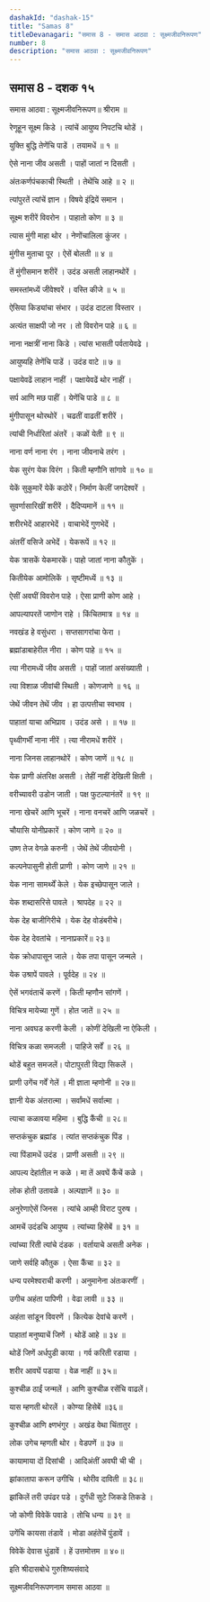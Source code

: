 ```yaml
---
dashakId: "dashak-15"
title: "Samas 8"
titleDevanagari: "समास 8 - समास आठवा : सूक्ष्मजीवनिरूपण"
number: 8
description: "समास आठवा : सूक्ष्मजीवनिरूपण"
---
```


## समास 8 - दशक १५

समास आठवा : सूक्ष्मजीवनिरूपण॥ श्रीराम ॥

रेणूहून सूक्ष्म किडे । त्यांचें आयुष्य निपटचि थोडें ।

युक्ति बुद्धि तेणेंचि पाडें । तयामधें ॥ १ ॥

ऐसे नाना जीव असती । पाहों जातां न दिसती ।

अंतःकर्णपंचकाची स्थिती । तेथेंचि आहे ॥ २ ॥

त्यांपुरतें त्यांचें ज्ञान । विषये इंद्रियें समान ।

सूक्ष्म शरीरें विवरोन । पाहातो कोण ॥ ३ ॥

त्यास मुंगी माहा थोर । नेणोंचालिला कुंजर ।

मुंगीस मुताचा पूर । ऐसें बोलती ॥ ४ ॥

तें मुंगीसमान शरीरें । उदंड असती लाहानथोरें ।

समस्तांमध्यें जीवेश्वरें । वस्ति कीजे ॥ ५ ॥

ऐसिया किड्यांचा संभार । उदंड दाटला विस्तार ।

अत्यंत साक्षपी जो नर । तो विवरोन पाहे ॥ ६ ॥

नाना नक्षत्रीं नाना किडे । त्यांस भासती पर्वतायेवढे ।

आयुष्यहि तेणेंचि पाडें । उदंड वाटे ॥ ७ ॥

पक्षायेवढें लाहान नाहीं । पक्षायेवढें थोर नाहीं ।

सर्प आणि मछ पाहीं । येणेंचि पाडे ॥ ८ ॥

मुंगीपासून थोरथोरें । चढतीं वाढतीं शरीरें ।

त्यांची निर्धारितां अंतरें । कळों येती ॥ ९ ॥

नाना वर्ण नाना रंग । नाना जीवनाचे तरंग ।

येक सुरंग येक विरंग । किती म्हणौनि सांगावे ॥ १० ॥

येकें सुकुमारें येकें कठोरें। निर्माण केलीं जगदेश्वरें ।

सुवर्णासारिखीं शरीरें । दैदिप्यमानें ॥ ११ ॥

शरीरभेदें आहारभेदें । वाचाभेदें गुणभेदें ।

अंतरीं वसिजे अभेदें । येकरूपें ॥ १२ ॥

येक त्रासकें येकमारकें। पाहो जातां नाना कौतुकें ।

कितीयेक आमोलिकें । सृष्टीमध्यें ॥ १३ ॥

ऐसीं अवघीं विवरोन पाहे । ऐसा प्राणी कोण आहे ।

आपल्यापरतें जाणोन राहे । किंचितमात्र ॥ १४ ॥

नवखंड हे वसुंधरा । सप्तसागरांचा फेरा ।

ब्रह्मांडाबाहेरील नीरा । कोण पाहे ॥ १५ ॥

त्या नीरामध्यें जीव असती । पाहों जातां असंख्याती ।

त्या विशाळ जीवांची स्थिती । कोणजाणे ॥ १६ ॥

जेथें जीवन तेथें जीव । हा उत्पत्तीचा स्वभाव ।

पाहातां याचा अभिप्राव । उदंड असे । ॥ १७ ॥

पृथ्वीगर्भीं नाना नीरें । त्या नीरामधें शरीरें ।

नाना जिनस लाहानथोरें । कोण जाणें ॥ १८ ॥

येक प्राणी अंतरिक्ष असती । तेहीं नाहीं देखिली क्षिती ।

वरीच्यावरी उडोन जाती । पक्ष फुटल्यानंतरें ॥ १९ ॥

नाना खेचरें आणि भूचरें । नाना वनचरें आणि जळचरें ।

चौयासि योनीप्रकारें । कोण जाणे ॥ २० ॥

उष्ण तेज वेगळे करुनी । जेथें तेथें जीवयोनी ।

कल्पनेपासुनी होती प्राणी । कोण जाणे ॥ २१ ॥

येक नाना सामर्थ्यें केले । येक इच्छेपासून जाले ।

येक शब्दासरिसे पावले । श्रापदेह ॥ २२ ॥

येक देह बाजीगिरीचे । येक देह वोडंबरीचे।

येक देह देवतांचे । नानाप्रकारें॥ २३॥

येक क्रोधापासून जाले । येक तपा पासून जन्मले ।

येक उश्रापें पावले । पूर्वदेह ॥ २४ ॥

ऐसें भगवंताचें करणें । किती म्हणौन सांगणें ।

विचित्र मायेच्या गुणें । होत जातें ॥ २५ ॥

नाना अवघड करणी केली । कोणीं देखिली ना ऐकिली ।

विचित्र कळा समजली । पाहिजे सर्वें ॥ २६ ॥

थोडें बहुत समजलें। पोटापुरती विद्या सिकलें ।

प्राणी उगेंच गर्वें गेलें । मी ज्ञाता म्हणोनी ॥ २७॥

ज्ञानी येक अंतरात्मा । सर्वांमधें सर्वात्मा ।

त्याचा कळावया महिमा । बुद्धि कैंची ॥ २८॥

सप्तकंचुक ब्रह्मांड । त्यांत सप्तकंचुक पिंड ।

त्या पिंडामधें उदंड । प्राणी असती ॥ २९ ॥

आपल्य देहांतील न कळे । मा तें अवघें कैंचें कळे ।

लोक होती उतावळे । अल्पज्ञानें ॥ ३० ॥

अनुरेणाऐसें जिनस । त्यांचे आम्ही विराट पुरुष ।

आमचें उदंडचि आयुष्य । त्यांच्या हिसेबें ॥ ३१ ॥

त्यांच्या रिती त्यांचे दंडक । वर्तायाचे असती अनेक ।

जाणे सर्वहि कौतुक । ऐसा कैंचा ॥ ३२ ॥

धन्य परमेश्वराची करणी । अनुमानेना अंतःकरणीं ।

उगीच अहंता पापिणी । वेढा लावी ॥ ३३ ॥

अहंता सांडून विवरणें । कित्येक देवांचे करणें ।

पाहातां मनुष्याचें जिणें । थोडें आहे ॥ ३४ ॥

थोडें जिणें अर्धपुडी काया । गर्व करिती रडाया ।

शरीर आवघें पडाया । वेळ नाहीं ॥ ३५॥

कुश्चीळ ठाईं जन्मलें । आणि कुश्चीळ रसेंचि वाढलें।

यास म्हणती थोरलें । कोण्या हिसेबें ॥३६॥

कुश्चीळ आणि क्ष्णभंगुर । अखंड वेथा चिंतातुर ।

लोक उगेच म्हणती थोर । वेडपणें ॥ ३७ ॥

कायामाया दों दिसांची । आदिअंतीं अवघी ची ची ।

झांकातापा करून उगीचि । थोरीव दाविती ॥ ३८॥

झांकिलें तरी उपंढर पडे । दुर्गंधी सुटे जिकडे तिकडे ।

जो कोणी विवेकें पवाडे । तोचि धन्य ॥ ३९ ॥

उगेंचि कायसा तंडावें । मोडा अहंतेचें पुंडावें ।

विवेकें देवास धुंडावें । हें उत्तमोत्तम ॥ ४०॥

इति श्रीदासबोधे गुरुशिष्यसंवादे

सूक्ष्मजीवनिरूपणनाम समास आठवा ॥